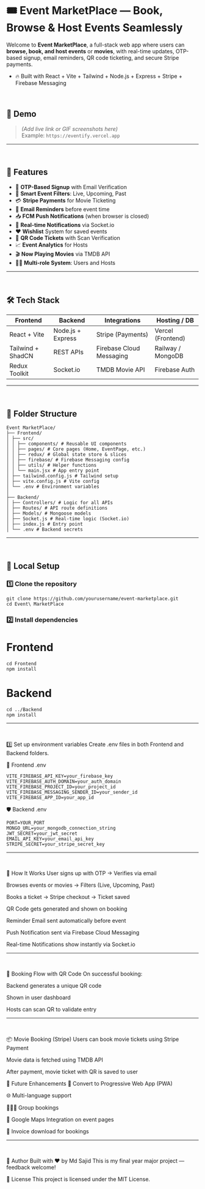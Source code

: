 # 🎟️ Event MarketPlace — Book, Browse & Host Events Seamlessly

Welcome to **Event MarketPlace**, a full-stack web app where users can **browse, book, and host events** or **movies**, with real-time updates, OTP-based signup, email reminders, QR code ticketing, and secure Stripe payments.

- 🔥 Built with React + Vite + Tailwind + Node.js + Express + Stripe + Firebase Messaging


<br>

## 📸 Demo

> _(Add live link or GIF screenshots here)_  
> Example: `https://eventify.vercel.app`

---
<br>

## 🚀 Features

- 🔐 **OTP-Based Signup** with Email Verification
- 🧠 **Smart Event Filters**: Live, Upcoming, Past
- 💳 **Stripe Payments** for Movie Ticketing
- 📩 **Email Reminders** before event time
- 📥 **FCM Push Notifications** (when browser is closed)
- 🔔 **Real-time Notifications** via Socket.io
- ❤️ **Wishlist** System for saved events
- 🧾 **QR Code Tickets** with Scan Verification
- 📈 **Event Analytics** for Hosts
- 🎬 **Now Playing Movies** via TMDB API
- 🧑‍🎤 **Multi-role System**: Users and Hosts

---
<br>

## 🛠️ Tech Stack

| Frontend        | Backend           | Integrations               | Hosting / DB           |
|----------------|-------------------|----------------------------|------------------------|
| React + Vite   | Node.js + Express | Stripe (Payments)          | Vercel (Frontend)      |
| Tailwind + ShadCN | REST APIs      | Firebase Cloud Messaging    | Railway / MongoDB      |
| Redux Toolkit  | Socket.io         | TMDB Movie API              | Firebase Auth          |

---
<br>

## 📂 Folder Structure
```
Event MarketPlace/
├── Frontend/
│ ├── src/
│ │ ├── components/ # Reusable UI components
│ │ ├── pages/ # Core pages (Home, EventPage, etc.)
│ │ ├── redux/ # Global state store & slices
│ │ ├── firebase/ # Firebase Messaging config
│ │ ├── utils/ # Helper functions
│ │ └── main.jsx # App entry point
│ ├── tailwind.config.js # Tailwind setup
│ ├── vite.config.js # Vite config
│ └── .env # Environment variables
│
├── Backend/
│ ├── Controllers/ # Logic for all APIs
│ ├── Routes/ # API route definitions
│ ├── Models/ # Mongoose models
│ ├── Socket.js # Real-time logic (Socket.io)
│ ├── index.js # Entry point
│ └── .env # Backend secrets
```


---
<br>

## 🧪 Local Setup

### 1️⃣ Clone the repository

```
git clone https://github.com/yourusername/event-marketplace.git
cd Event\ MarketPlace
```

### 2️⃣ Install dependencies

# Frontend
```
cd Frontend
npm install
```

# Backend
```
cd ../Backend
npm install
```
---
<br>

3️⃣ Set up environment variables
Create .env files in both Frontend and Backend folders.

🔐 Frontend .env
```
VITE_FIREBASE_API_KEY=your_firebase_key
VITE_FIREBASE_AUTH_DOMAIN=your_auth_domain
VITE_FIREBASE_PROJECT_ID=your_project_id
VITE_FIREBASE_MESSAGING_SENDER_ID=your_sender_id
VITE_FIREBASE_APP_ID=your_app_id
```
🛡️ Backend .env
```
PORT=YOUR_PORT
MONGO_URL=your_mongodb_connection_string
JWT_SECRET=your_jwt_secret
EMAIL_API_KEY=your_email_api_key
STRIPE_SECRET=your_stripe_secret_key
```
---
<br>


🧠 How It Works
User signs up with OTP → Verifies via email

Browses events or movies → Filters (Live, Upcoming, Past)

Books a ticket → Stripe checkout → Ticket saved

QR Code gets generated and shown on booking

Reminder Email sent automatically before event

Push Notification sent via Firebase Cloud Messaging

Real-time Notifications show instantly via Socket.io

---
<br>

🧾 Booking Flow with QR Code
On successful booking:

Backend generates a unique QR code

Shown in user dashboard

Hosts can scan QR to validate entry

---
<br>

📦 Movie Booking (Stripe)
Users can book movie tickets using Stripe Payment

Movie data is fetched using TMDB API

After payment, movie ticket with QR is saved to user

🔮 Future Enhancements
📱 Convert to Progressive Web App (PWA)

🌐 Multi-language support

🧑‍🤝‍🧑 Group bookings

📍 Google Maps Integration on event pages

🧾 Invoice download for bookings

---
<br>

🙌 Author
Built with ❤️ by Md Sajid
This is my final year major project — feedback welcome!

📄 License
This project is licensed under the MIT License.






